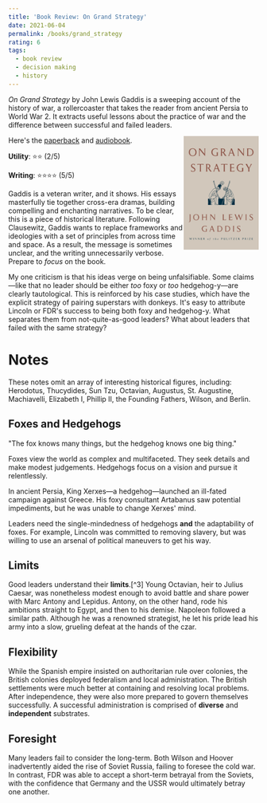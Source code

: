 ```yaml
---
title: 'Book Review: On Grand Strategy'
date: 2021-06-04
permalink: /books/grand_strategy
rating: 6
tags:
  - book review
  - decision making
  - history
---
```


*On Grand Strategy* by John Lewis Gaddis is a sweeping account of the history of war, a rollercoaster that takes the reader from ancient Persia to World War 2. It extracts useful lessons about the practice of war and the difference between successful and failed leaders.

<img align="right" width="30%" src="/images/books/grand_strategy.jpg">

Here's the [paperback](https://www.amazon.com/Grand-Strategy-John-Lewis-Gaddis/dp/1594203512) and [audiobook](https://www.audible.com/pd/On-Grand-Strategy-Audiobook/B07BGG8SMR).

**Utility**: ⭐⭐ (2/5)

**Writing**: ⭐⭐⭐⭐ (5/5)

Gaddis is a veteran writer, and it shows. His essays masterfully tie together cross-era dramas, building compelling and enchanting narratives. To be clear, this is a piece of historical literature. Following Clausewitz, Gaddis wants to replace frameworks and ideologies with a set of principles from across time and space. As a result, the message is sometimes unclear, and the writing unnecessarily verbose. Prepare to *focus* on the book.

My one criticism is that his ideas verge on being unfalsifiable. Some claims—like that no leader should be either *too* foxy or *too* hedgehog-y—are clearly tautological. This is reinforced by his case studies, which have the explicit strategy of pairing superstars with donkeys. It's easy to attribute Lincoln or FDR's success to being both foxy and hedgehog-y. What separates them from not-quite-as-good leaders? What about leaders that failed with the same strategy?

Notes
===

These notes omit an array of interesting historical figures, including: Herodotus, Thucydides, Sun Tzu, Octavian, Augustus, St. Augustine, Machiavelli, Elizabeth I, Phillip II, the Founding Fathers, Wilson, and Berlin.

## Foxes and Hedgehogs

"The fox knows many things, but the hedgehog knows one big thing."

Foxes view the world as complex and multifaceted. They seek details and make modest judgements. Hedgehogs focus on a vision and pursue it relentlessly.

In ancient Persia, King Xerxes—a hedgehog—launched an ill-fated campaign against Greece. His foxy consultant Artabanus saw potential impediments, but he was unable to change Xerxes' mind.

Leaders need the single-mindedness of hedgehogs **and** the adaptability of foxes. For example, Lincoln was committed to removing slavery, but was willing to use an arsenal of political maneuvers to get his way.
## Limits

Good leaders understand their **limits**.[^3] Young Octavian, heir to Julius Caesar, was nonetheless modest enough to avoid battle and share power with Marc Antony and Lepidus. Antony, on the other hand, rode his ambitions straight to Egypt, and then to his demise. Napoleon followed a similar path. Although he was a renowned strategist, he let his pride lead his army into a slow, grueling defeat at the hands of the czar.

## Flexibility

While the Spanish empire insisted on authoritarian rule over colonies, the British colonies deployed federalism and local administration. The British settlements were much better at containing and resolving local problems. After independence, they were also more prepared to govern themselves successfully. A successful administration is comprised of **diverse** and **independent** substrates.

## Foresight

Many leaders fail to consider the long-term. Both Wilson and Hoover inadvertently aided the rise of Soviet Russia, failing to foresee the cold war. In contrast, FDR was able to accept a short-term betrayal from the Soviets, with the confidence that Germany and the USSR would ultimately betray one another.
